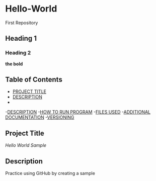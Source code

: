 # Hello-World
First Repository
## Heading 1
### Heading 2
**the bold**

## Table of Contents

- [PROJECT TITLE](#Project-Title)
- [DESCRIPTION](#Description)
- 
-[DESCRIPTION](#Description)
-[HOW TO RUN PROGRAM](#How-to-run-program)
-[FILES USED](#files-used)
-[ADDITIONAL DOCUMENTATION](#additional-documentaiton)
-[VERSIONING](#versioning)

## Project Title

*Hello World Sample*

## Description 

Practice using GitHub by creating a sample 
